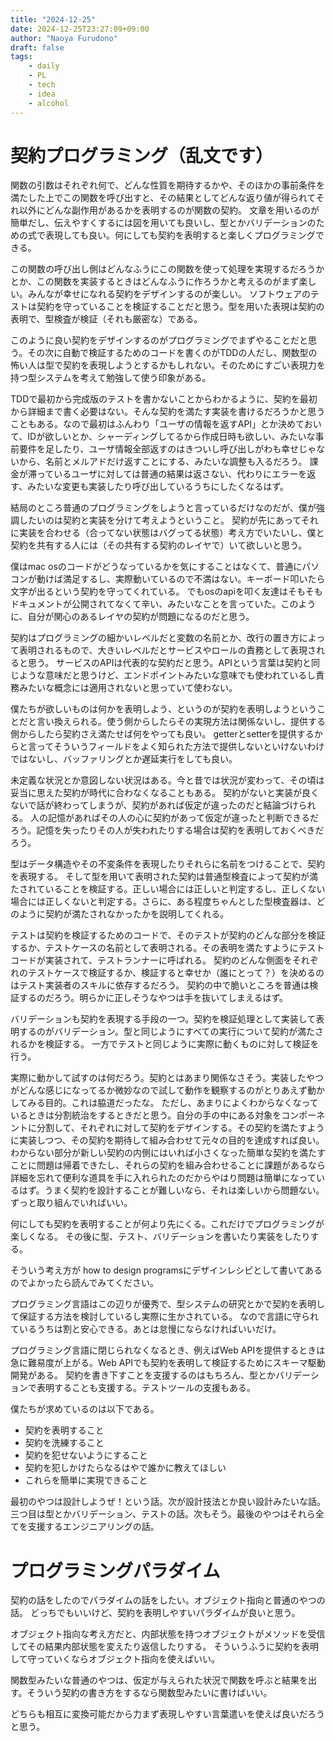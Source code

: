 ```yaml
---
title: "2024-12-25"
date: 2024-12-25T23:27:09+09:00
author: "Naoya Furudono"
draft: false
tags:
    - daily
    - PL
    - tech
    - idea
    - alcohol
---
```


# 契約プログラミング（乱文です）

関数の引数はそれぞれ何で、どんな性質を期待するかや、そのほかの事前条件を満たした上でこの関数を呼び出すと、その結果としてどんな返り値が得られてそれ以外にどんな副作用があるかを表明するのが関数の契約。
文章を用いるのが簡単だし、伝えやすくするには図を用いても良いし、型とかバリデーションのための式で表現しても良い。何にしても契約を表明すると楽しくプログラミングできる。

この関数の呼び出し側はどんなふうにこの関数を使って処理を実現するだろうかとか、この関数を実装するときはどんなふうに作ろうかと考えるのがまず楽しい。みんなが幸せになれる契約をデザインするのが楽しい。
ソフトウェアのテストは契約を守っていることを検証することだと思う。型を用いた表現は契約の表明で、型検査が検証（それも厳密な）である。

このように良い契約をデザインするのがプログラミングでまずやることだと思う。その次に自動で検証するためのコードを書くのがTDDの人だし、関数型の怖い人は型で契約を表現しようとするかもしれない。そのためにすごい表現力を持つ型システムを考えて勉強して使う印象がある。

TDDで最初から完成版のテストを書かないことからわかるように、契約を最初から詳細まで書く必要はない。そんな契約を満たす実装を書けるだろうかと思うこともある。なので最初はふんわり「ユーザの情報を返すAPI」とか決めておいて、IDが欲しいとか、シャーディングしてるから作成日時も欲しい、みたいな事前要件を足したり、ユーザ情報全部返すのはきついし呼び出しがわも幸せじゃないから、名前とメルアドだけ返すことにする、みたいな調整も入るだろう。
課金が滞っているユーザに対しては普通の結果は返さない、代わりにエラーを返す、みたいな変更も実装したり呼び出しているうちにしたくなるはず。

結局のところ普通のプログラミングをしようと言っているだけなのだが、僕が強調したいのは契約と実装を分けて考えようということ。
契約が先にあってそれに実装を合わせる（合ってない状態はバグってる状態）考え方でいたいし、僕と契約を共有する人には（その共有する契約のレイヤで）いて欲しいと思う。

僕はmac osのコードがどうなっているかを気にすることはなくて、普通にパソコンが動けば満足するし、実際動いているので不満はない。キーボード叩いたら文字が出るという契約を守ってくれている。
でもosのapiを叩く友達はそもそもドキュメントが公開されてなくて辛い、みたいなことを言っていた。このように、自分が関心のあるレイヤの契約が問題になるのだと思う。

契約はプログラミングの細かいレベルだと変数の名前とか、改行の置き方によって表明されるもので、大きいレベルだとサービスやロールの責務として表現されると思う。
サービスのAPIは代表的な契約だと思う。APIという言葉は契約と同じような意味だと思うけど、エンドポイントみたいな意味でも使われているし責務みたいな概念には適用されないと思っていて使わない。

僕たちが欲しいものは何かを表明しよう、というのが契約を表明しようということだと言い換えられる。使う側からしたらその実現方法は関係ないし、提供する側からしたら契約さえ満たせば何をやっても良い。
getterとsetterを提供するからと言ってそういうフィールドをよく知られた方法で提供しないといけないわけではないし、バッファリングとか遅延実行をしても良い。

未定義な状況とか意図しない状況はある。今と昔では状況が変わって、その頃は妥当に思えた契約が時代に合わなくなることもある。
契約がないと実装が良くないで話が終わってしまうが、契約があれば仮定が違ったのだと結論づけられる。
人の記憶があればその人の心に契約があって仮定が違ったと判断できるだろう。記憶を失ったりその人が失われたりする場合は契約を表明しておくべきだろう。

型はデータ構造やその不変条件を表現したりそれらに名前をつけることで、契約を表現する。
そして型を用いて表明された契約は普通型検査によって契約が満たされていることを検証する。正しい場合には正しいと判定するし、正しくない場合には正しくないと判定する。さらに、ある程度ちゃんとした型検査器は、どのように契約が満たされなかったかを説明してくれる。

テストは契約を検証するためのコードで、そのテストが契約のどんな部分を検証するか、テストケースの名前として表明される。その表明を満たすようにテストコードが実装されて、テストランナーに呼ばれる。
契約のどんな側面をそれぞれのテストケースで検証するか、検証すると幸せか（誰にとって？）を決めるのはテスト実装者のスキルに依存するだろう。
契約の中で脆いところを普通は検証するのだろう。明らかに正しそうなやつは手を抜いてしまえるはず。

バリデーションも契約を表現する手段の一つ。契約を検証処理として実装して表明するのがバリデーション。型と同じようにすべての実行について契約が満たされるかを検証する。
一方でテストと同じように実際に動くものに対して検証を行う。

実際に動かして試すのは何だろう。契約とはあまり関係なさそう。実装したやつがどんな感じになってるか微妙なので試して動作を観察するのがとりあえず動かしてみる目的。これは脇道だったな。
ただし、あまりによくわからなくなっているときは分割統治をするときだと思う。自分の手の中にある対象をコンポーネントに分割して、それぞれに対して契約をデザインする。その契約を満たすように実装しつつ、その契約を期待して組み合わせて元々の目的を達成すれば良い。わからない部分が新しい契約の内側にはいれば小さくなった簡単な契約を満たすことに問題は帰着できたし、それらの契約を組み合わせることに課題があるなら詳細を忘れて便利な道具を手に入れられたのだからやはり問題は簡単になっているはず。うまく契約を設計することが難しいなら、それは楽しいから問題ない。ずっと取り組んでいればいい。

何にしても契約を表明することが何より先にくる。これだけでプログラミングが楽しくなる。
その後に型、テスト、バリデーションを書いたり実装をしたりする。

そういう考え方が how to design programsにデザインレシピとして書いてあるのでよかったら読んでみてください。

プログラミング言語はこの辺りが優秀で、型システムの研究とかで契約を表明して保証する方法を検討しているし実際に生かされている。
なので言語に守られているうちは割と安心できる。あとは怠慢にならなければいいだけ。

プログラミング言語に閉じられなくなるとき、例えばWeb APIを提供するときは急に難易度が上がる。Web APIでも契約を表明して検証するためにスキーマ駆動開発がある。
契約を書き下すことを支援するのはもちろん、型とかバリデーションで表明することも支援する。テストツールの支援もある。

僕たちが求めているのは以下である。

- 契約を表明すること
- 契約を洗練すること
- 契約を犯せないようにすること
- 契約を犯しかけたらなるはやで誰かに教えてほしい
- これらを簡単に実現できること

最初のやつは設計しようぜ！という話。次が設計技法とか良い設計みたいな話。
三つ目は型とかバリデーション、テストの話。次もそう。最後のやつはそれら全てを支援するエンジニアリングの話。

# プログラミングパラダイム

契約の話をしたのでパラダイムの話をしたい。オブジェクト指向と普通のやつの話。
どっちでもいいけど、契約を表明しやすいパラダイムが良いと思う。

オブジェクト指向な考え方だと、内部状態を持つオブジェクトがメソッドを受信してその結果内部状態を変えたり返信したりする。
そういうふうに契約を表明して守っていくならオブジェクト指向を使えばいい。

関数型みたいな普通のやつは、仮定が与えられた状況で関数を呼ぶと結果を出す。そういう契約の書き方をするなら関数型みたいに書けばいい。

どちらも相互に変換可能だから力まず表現しやすい言葉遣いを使えば良いだろうと思う。
